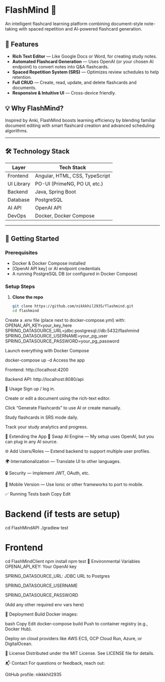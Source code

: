 # FlashMind 🧠

An intelligent flashcard learning platform combining document-style note-taking with spaced repetition and AI-powered flashcard generation.

## 🚀 Features

- **Rich Text Editor** — Like Google Docs or Word, for creating study notes.
- **Automated Flashcard Generation** — Uses OpenAI (or your chosen AI endpoint) to convert notes into Q&A flashcards.
- **Spaced Repetition System (SRS)** — Optimizes review schedules to help retention.
- **Full CRUD** — Create, read, update, and delete flashcards and documents.
- **Responsive & Intuitive UI** — Cross-device friendly.

## 💡 Why FlashMind?

Inspired by Anki, FlashMind boosts learning efficiency by blending familiar document editing with smart flashcard creation and advanced scheduling algorithms.

---

## 🛠️ Technology Stack

| Layer       | Tech Stack                      |
|-------------|---------------------------------|
| Frontend    | Angular, HTML, CSS, TypeScript  |
| UI Library  | PO-UI (PrimeNG, PO UI, etc.)   |
| Backend     | Java, Spring Boot              |
| Database    | PostgreSQL                     |
| AI API      | OpenAI API                     |
| DevOps      | Docker, Docker Compose         |

---

## 🔧 Getting Started

### Prerequisites

- Docker & Docker Compose installed
- [OpenAI API key] or AI endpoint credentials
- A running PostgreSQL DB (or configured in Docker Compose)

### Setup Steps

1. **Clone the repo**
   ```bash
   git clone https://github.com/nikkkhil2935/flashmind.git
   cd flashmind


Create a .env file (place next to docker-compose.yml) with:
OPENAI_API_KEY=your_key_here
SPRING_DATASOURCE_URL=jdbc:postgresql://db:5432/flashmind
SPRING_DATASOURCE_USERNAME=your_pg_user
SPRING_DATASOURCE_PASSWORD=your_pg_password

Launch everything with Docker Compose

docker-compose up -d
Access the app

Frontend: http://localhost:4200

Backend API: http://localhost:8080/api

🧠 Usage
Sign up / log in.

Create or edit a document using the rich-text editor.

Click “Generate Flashcards” to use AI or create manually.

Study flashcards in SRS mode daily.

Track your study analytics and progress.

🧩 Extending the App
🔧 Swap AI Engine — My setup uses OpenAI, but you can plug in any AI source.

🌐 Add Users/Roles — Extend backend to support multiple user profiles.

🌍 Internationalization — Translate UI to other languages.

🔒 Security — Implement JWT, OAuth, etc.

📱 Mobile Version — Use Ionic or other frameworks to port to mobile.

✅ Running Tests
bash
Copy
Edit
# Backend (if tests are setup)
cd FlashMindAPI
./gradlew test

# Frontend
cd FlashMindClient
npm install
npm test
📝 Environmental Variables
OPENAI_API_KEY: Your OpenAI key

SPRING_DATASOURCE_URL: JDBC URL to Postgres

SPRING_DATASOURCE_USERNAME

SPRING_DATASOURCE_PASSWORD

(Add any other required env vars here)

🚢 Deployment
Build Docker images:

bash
Copy
Edit
docker-compose build
Push to container registry (e.g., Docker Hub).

Deploy on cloud providers like AWS ECS, GCP Cloud Run, Azure, or DigitalOcean.

📄 License
Distributed under the MIT License. See LICENSE file for details.

📬 Contact
For questions or feedback, reach out:

GitHub profile: nikkkhil2935



